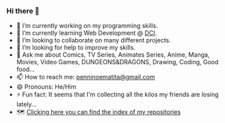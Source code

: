 ### Hi there 👋

- 🔭 I’m currently working on my programming skills.
- 🌱 I’m currently learning Web Development @ [DCI](https://digitalcareerinstitute.org/).
- 👯 I’m looking to collaborate on many different projects.
- 🤔 I’m looking for help to improve my skills.
- 💬 Ask me about Comics, TV Series, Animates Series, Anime, Manga, Movies, Video Games, DUNGEONS&DRAGONS, Drawing, Coding, Good food...
- 📫 How to reach me: penninoematita@gmail.com
- 😄 Pronouns: He/Him
- ⚡ Fun fact: It seems that I'm collecting all the kilos my friends are losing lately...
- 🗺️ [Clicking here you can find the index of my repositories](https://github.com/vincenzoarena/index-repo)

<!--
**vincenzoarena/vincenzoarena** is a ✨ _special_ ✨ repository because its `README.md` (this file) appears on your GitHub profile.

Here are some ideas to get you started:

- 🔭 I’m currently working on my programming skills.
- 🌱 I’m currently learning Web Development @DCI.
- 👯 I’m looking to collaborate on many different projects.
- 🤔 I’m looking for help to improve my skills.
- 💬 Ask me about Comics, TV Series, Animates Series, Anime, Manga, Movies, Video Games, DUNGEONS&DRAGONS, Drawing, Coding, Good food...
- 📫 How to reach me: penninoematita@gmail.com
- 😄 Pronouns: He/Him
- ⚡ Fun fact: It seems that I'm collecting all the kilos my friends are losing lately...
- 🗺️ [Clicking here you can find the index of my repositories](https://github.com/vincenzoarena/index-repo)
-->
